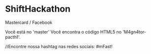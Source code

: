 # ShiftHackathon
Mastercard / Facebook

Você está no 'master'
Você encontra o código HTML5 no 'M4gn4tor-pacth1'.

//Encontre nossa hashtag nas redes sociais: #mFast!


